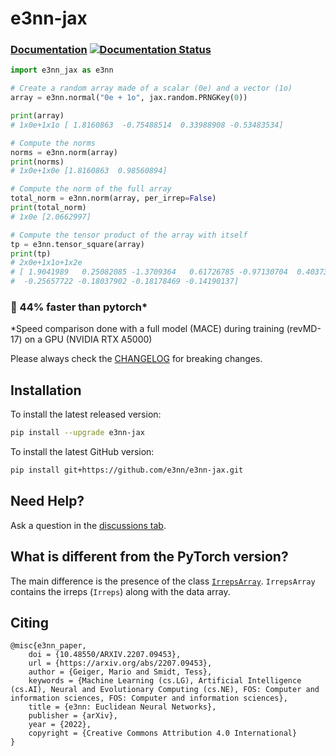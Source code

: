 # e3nn-jax
### [Documentation](https://e3nn-jax.readthedocs.io/en/latest) [![Documentation Status](https://readthedocs.org/projects/e3nn-jax/badge/?version=latest)](https://e3nn-jax.readthedocs.io/en/latest/?badge=latest)

```python
import e3nn_jax as e3nn

# Create a random array made of a scalar (0e) and a vector (1o)
array = e3nn.normal("0e + 1o", jax.random.PRNGKey(0))

print(array)  
# 1x0e+1x1o [ 1.8160863  -0.75488514  0.33988908 -0.53483534]

# Compute the norms
norms = e3nn.norm(array)
print(norms)
# 1x0e+1x0e [1.8160863  0.98560894]

# Compute the norm of the full array
total_norm = e3nn.norm(array, per_irrep=False)
print(total_norm)
# 1x0e [2.0662997]

# Compute the tensor product of the array with itself
tp = e3nn.tensor_square(array)
print(tp)
# 2x0e+1x1o+1x2e
# [ 1.9041989   0.25082085 -1.3709364   0.61726785 -0.97130704  0.40373924
#  -0.25657722 -0.18037902 -0.18178469 -0.14190137]
```

### :rocket: 44% faster than pytorch*

*Speed comparison done with a full model (MACE) during training (revMD-17) on a GPU (NVIDIA RTX A5000)

Please always check the [CHANGELOG](CHANGELOG.md) for breaking changes.

## Installation

To install the latest released version:
```bash
pip install --upgrade e3nn-jax
```

To install the latest GitHub version:
```bash
pip install git+https://github.com/e3nn/e3nn-jax.git
```

## Need Help?
Ask a question in the [discussions tab](https://github.com/e3nn/e3nn-jax/discussions).

## What is different from the PyTorch version?

The main difference is the presence of the class [`IrrepsArray`](https://e3nn-jax.readthedocs.io/en/latest/api/irreps_array.html).
`IrrepsArray` contains the irreps (`Irreps`) along with the data array.

## Citing
```
@misc{e3nn_paper,
    doi = {10.48550/ARXIV.2207.09453},
    url = {https://arxiv.org/abs/2207.09453},
    author = {Geiger, Mario and Smidt, Tess},
    keywords = {Machine Learning (cs.LG), Artificial Intelligence (cs.AI), Neural and Evolutionary Computing (cs.NE), FOS: Computer and information sciences, FOS: Computer and information sciences}, 
    title = {e3nn: Euclidean Neural Networks},
    publisher = {arXiv},
    year = {2022},
    copyright = {Creative Commons Attribution 4.0 International}
}
```
